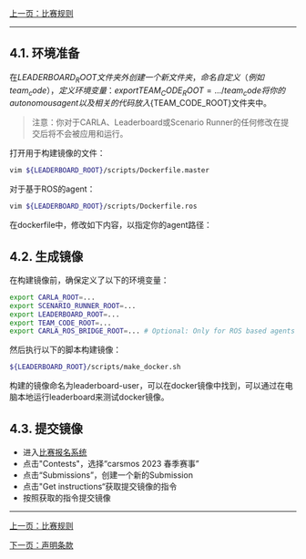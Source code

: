 [上一页：比赛规则](rules.md)

---

## 4.1. 环境准备
在${LEADERBOARD_ROOT}文件夹外创建一个新文件夹，命名自定义（例如team_code），定义环境变量：
export TEAM_CODE_ROOT=.../team_code
将你的autonomous agent以及相关的代码放入${TEAM_CODE_ROOT}文件夹中。

> 注意：你对于CARLA、Leaderboard或Scenario Runner的任何修改在提交后将不会被应用和运行。

打开用于构建镜像的文件：
```bash
vim ${LEADERBOARD_ROOT}/scripts/Dockerfile.master
```
对于基于ROS的agent：
```bash
vim ${LEADERBOARD_ROOT}/scripts/Dockerfile.ros
```
在dockerfile中，修改如下内容，以指定你的agent路径：


## 4.2. 生成镜像
在构建镜像前，确保定义了以下的环境变量：
```bash
export CARLA_ROOT=...
export SCENARIO_RUNNER_ROOT=...
export LEADERBOARD_ROOT=...
export TEAM_CODE_ROOT=...
export CARLA_ROS_BRIDGE_ROOT=... # Optional: Only for ROS based agents
```
然后执行以下的脚本构建镜像：
```bash
${LEADERBOARD_ROOT}/scripts/make_docker.sh
```
构建的镜像命名为leaderboard-user，可以在docker镜像中找到，可以通过在电脑本地运行leaderboard来测试docker镜像。

## 4.3. 提交镜像
- 进入[比赛报名系统](http://161.189.217.21:3000/)
- 点击"Contests"，选择“carsmos 2023 春季赛事”
- 点击“Submissions”，创建一个新的Submission
- 点击"Get instructions“获取提交镜像的指令
- 按照获取的指令提交镜像

---
[上一页：比赛规则](rules.md)

[下一页：声明条款](clause.md)